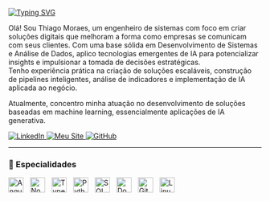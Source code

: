 [![Typing SVG](https://readme-typing-svg.demolab.com?font=Fira+Code&weight=500&size=30&pause=1000&color=FFF&width=800&height=65&lines=%F0%9F%91%A8%F0%9F%8F%BB%E2%80%8D%F0%9F%92%BB++++Thiago+Moraes;%F0%9F%91%A8%F0%9F%8F%BB%E2%80%8D%F0%9F%92%BB++Especialista+em+Atendimento+Digital)](https://git.io/typing-svg)

Olá! Sou Thiago Moraes, um engenheiro de sistemas com foco em criar soluções digitais que melhoram a forma como empresas se comunicam com seus clientes. 
Com uma base sólida em Desenvolvimento de Sistemas e Análise de Dados, aplico tecnologias emergentes de IA para potencializar insights e impulsionar a tomada de decisões estratégicas.  
Tenho experiência prática na criação de soluções escaláveis, construção de pipelines inteligentes, análise de indicadores e implementação de IA aplicada ao negócio.

Atualmente, concentro minha atuação no desenvolvimento de soluções baseadas em machine learning, essencialmente aplicações de IA generativa.

<p align="left">
    <a href="https://www.linkedin.com/in/thiagolsmoraes/">
        <img 
            alt="LinkedIn" 
            title="Conecte-se comigo no LinkedIn" 
            src="https://custom-icon-badges.demolab.com/badge/-LinkedIn-blue?style=for-the-badge&logo=linkedin&logoColor=white"
        />
    </a>
    <a href="https://thiagomoraes.com.br">
        <img 
            alt="Meu Site" 
            title="Visite meu portfólio" 
            src="https://custom-icon-badges.demolab.com/badge/-Portf%C3%B3lio-000?style=for-the-badge&logo=web&logoColor=white"
        />
    </a>
    <a href="https://github.com/thiagolsmoraes">
        <img 
            alt="GitHub" 
            title="Meus projetos no GitHub" 
            src="https://custom-icon-badges.demolab.com/badge/-GitHub-000?style=for-the-badge&logo=github&logoColor=white"
        />
    </a>
</p>

---

### 🚀 Especialidades

<img 
    align="left" 
    alt="Angular"
    title="Angular" 
    width="30px" 
    style="padding-right: 10px;" 
    src="https://cdn.jsdelivr.net/gh/devicons/devicon@latest/icons/angularjs/angularjs-original.svg" 
/>
<img 
    align="left" 
    alt="Node.js"
    title="Node.js" 
    width="30px" 
    style="padding-right: 10px;" 
    src="https://cdn.jsdelivr.net/gh/devicons/devicon@latest/icons/nodejs/nodejs-original.svg" 
/>
<img 
    align="left" 
    alt="TypeScript"
    title="TypeScript" 
    width="30px" 
    style="padding-right: 10px;" 
    src="https://cdn.jsdelivr.net/gh/devicons/devicon@latest/icons/typescript/typescript-original.svg" 
/>
<img 
    align="left" 
    alt="Python" 
    title="Python para Engenharia de Dados e IA" 
    width="30px" 
    style="padding-right: 10px;" 
    src="https://cdn.jsdelivr.net/gh/devicons/devicon@latest/icons/python/python-original.svg" 
/>
<img 
    align="left" 
    alt="SQL" 
    title="SQL para Modelagem e Processamento de Dados" 
    width="30px" 
    style="padding-right: 10px;" 
    src="https://cdn.jsdelivr.net/gh/devicons/devicon@latest/icons/mysql/mysql-original.svg" 
/>
<img 
    align="left" 
    alt="Docker" 
    title="Contêineres e Orquestração com Docker" 
    width="30px" 
    style="padding-right: 10px;" 
    src="https://cdn.jsdelivr.net/gh/devicons/devicon@latest/icons/docker/docker-original.svg" 
/>
<img 
    align="left" 
    alt="Git" 
    title="Versionamento de Código com Git" 
    width="30px" 
    style="padding-right: 10px;"
    src="https://cdn.jsdelivr.net/gh/devicons/devicon@latest/icons/git/git-original.svg"
/>
<img 
    align="left" 
    alt="Linux" 
    title="Ambientes Linux para Desenvolvimento e Deploy" 
    width="30px" 
    style="padding-right: 10px;"
    src="https://cdn.jsdelivr.net/gh/devicons/devicon@latest/icons/linux/linux-original.svg"
/>

